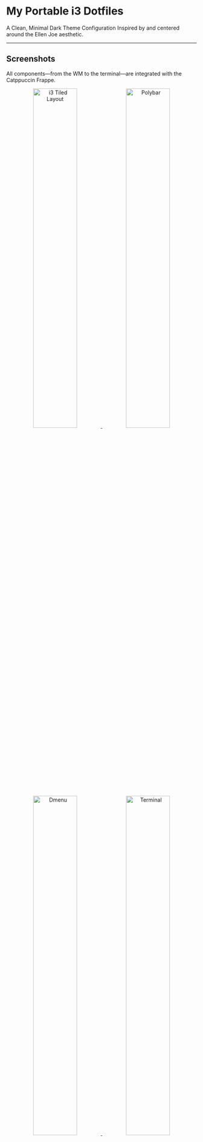 # My Portable i3 Dotfiles 

A Clean, Minimal Dark Theme Configuration
Inspired by and centered around the Ellen Joe aesthetic.

---
## Screenshots

All components—from the WM to the terminal—are integrated with the Catppuccin Frappe. 

<div align="center">
    
<a href="https://github.com/6aru/i3-EllenJoe/blob/main/assets/Shots/Screenshot-20251026T180230.png" target="_blank">
    <img src="https://github.com/6aru/i3-EllenJoe/blob/main/assets/Shots/Screenshot-20251026T180230.png" width="48%" alt="i3 Tiled Layout" title="Lockscreen">
</a>
<a href="https://github.com/6aru/i3-EllenJoe/blob/main/assets/Shots/Screenshot-20251026T180211.png" target="_blank">
    <img src="https://github.com/6aru/i3-EllenJoe/blob/main/assets/Shots/Screenshot-20251026T180211.png" width="48%" alt="Polybar" title="i3wm & i3stastus bar">
</a>

<br>

<a href="https://github.com/6aru/i3-EllenJoe/blob/main/assets/Shots/Screenshot-20251026T180316.png" target="_blank">
    <img src="https://github.com/6aru/i3-EllenJoe/blob/main/assets/Shots/Screenshot-20251026T180316.png" width="48%" alt="Dmenu" title="dmenu">
</a>
<a href="https://github.com/6aru/i3-EllenJoe/blob/main/assets/Shots/Screenshot-20251026T180410.png" target="_blank">
    <img src="https://github.com/6aru/i3-EllenJoe/blob/main/assets/Shots/Screenshot-20251026T180410.png" width="48%" alt="Terminal" title="Lxterminal, atuin & neofetch">
</a>

<a href="https://github.com/6aru/i3-EllenJoe/blob/main/assets/Shots/Screenshot-20251026T180916.png" target="_blank">
    <img src="https://github.com/6aru/i3-EllenJoe/blob/main/assets/Shots/Screenshot-20251026T180916.png" width="48%" alt="File-maneger" title="Superfile">
</a>
<a href="https://github.com/6aru/i3-EllenJoe/blob/main/assets/Shots/Screenshot-20251026T180949.png" target="_blank">
    <img src="https://github.com/6aru/i3-EllenJoe/blob/main/assets/Shots/Screenshot-20251026T180949.png" width="48%" alt="Vim" title="SuperFile & Vim">
</a>

<br>

<a href="https://github.com/6aru/i3-EllenJoe/blob/main/assets/Screenshots/Screenshot-20251012T115834.png" target="_blank">
    <img src="https://github.com/6aru/i3-EllenJoe/blob/main/assets/Screenshots/Screenshot-20251012T115834.png" width="48%" alt="Ranger File Manager" title="atuin">
</a>
<a href="https://github.com/6aru/i3-EllenJoe/blob/main/assets/Screenshots/Screenshot-20251012T115955.png" target="_blank">
    <img src="https://github.com/6aru/i3-EllenJoe/blob/main/assets/Screenshots/Screenshot-20251012T115955.png" width="48%" alt="Firefox Browser" title="neofetch">
</a>

<a href="https://github.com/6aru/i3-EllenJoe/blob/main/assets/Screenshots/Screenshot-20251012T120105.png" target="_blank">
    <img src="https://github.com/6aru/i3-EllenJoe/blob/main/assets/Screenshots/Screenshot-20251012T120105.png" width="48%" alt="Another Tiled Layout" title="FireFox">
</a>
<a href="https://github.com="6aru/i3-EllenJoe/blob/main/assets/Screenshots/Screenshot-20251012T120710.png" target="_blank">
    <img src="https://github.com/6aru/i3-EllenJoe/blob/main/assets/Screenshots/Screenshot-20251012T120710.png" width="48%" alt="Vim Editor (Code)" title="Lxterminal & firefox">
</a>

<br>

<a href="https://github.com/6aru/i3-EllenJoe/blob/main/assets/Screenshots/Screenshot-20251012T120806.png" target="_blank">
    <img src="https://github.com/6aru/i3-EllenJoe/blob/main/assets/Screenshots/Screenshot-20251012T120806.png" width="48%" alt="Another dmenu View" >
</a>
<a href="https://github.com/6aru/i3-EllenJoe/blob/main/assets/Screenshots/Screenshot-20251012T120206.png" target="_blank">
    <img src="https://github.com/6aru/i3-EllenJoe/blob/main/assets/Screenshots/Screenshot-20251012T120206.png" width="48%" alt="lxterminal" >
</a>
</div>

---

## Configuration Details

| Component | Software/Configuration | Links |
| :--- | :--- | :--- |
| **Window Manager (WM)** | **i3** | [Repository](https://github.com/i3/i3), [Catppuccin Colorscheme](https://github.com/catppuccin/i3) |
| **Status Bar** | **i3Status** | [Repository](https://github.com/i3/i3status), [Config](https://github.com/6aru/i3-EllenJoe/blob/main/i3/i3status.conf) |
| **Compositor** | **picom** | [Repository](https://github.com/yshui/picom) |
| **Terminal Emulator** | **Lxterminal** | [Repository](https://github.com/lxde/lxterminal), [ CatppuccinColorscheme](https://github.com/catppuccin/lxterminal) |
| **Shell Prompt** | **Starship** | [Homepage](https://starship.rs/), [Jetpack Theme](https://starship.rs/presets/jetpack) |
| **File Manager** | **Superfile** | [Repository](https://github.com/yorukot/superfile) |
| **Application Launcher** | **dmenu** | [Repository](https://github.com/stilvoid/dmenu), [Catppuccin Colorscheme](https://github.com/catppuccin/dmenu) |
| **Text Editor** | **Vim** | [Repository](https://github.com/vim/vim), [Catppuccin Colorscheme](https://github.com/catppuccin/vim) |
| **GTK Theme** | **Dracula + Catppuccin** | [Theme Page](https://draculatheme.com/gtk), [Theme Page](https://github.com/brycewalkerdev/catppuccin-gtk). |

---

## Visuals and Assets

| Asset | Details | Link |
| :--- | :--- | :--- |
| **Wallpaper** | [Ellen Joe](https://github.com/6aru/i3-EllenJoe/blob/main/Wallpaper.jpg) | [Source](https://www.pixiv.net/artworks/127841810) |
| **Font & Icons** | **FiraCode Nerd Font** | [Download Link](https://github.com/ryanoasis/nerd-fonts/releases/download/v3.4.0/FiraCode.zip) |
| **Neofetch** | **BMOfetch** | [Theme](https://github.com/Chick2D/neofetch-themes?tab=readme-ov-file) |

---

## 💻 System Core

My environment is intentionally light and portable, reflecting the spirit of the chosen distribution.

| Category | Detail | Notes |
| :--- | :--- | :--- |
| **Distribution** | [**Puppy Linux Bookworm Pup64**](https://bwpup.puppylinux.com/) | A powerful, lightweight Pup based on Debian 12. |
| **Base System** | Debian 12 (Bookworm) | Ensures broad package compatibility via APT/Synaptic. |
| **Operating Mode** | **Live USB / Frugal Install** | Runs fully in RAM for speed and security. |
| **Storage Medium** | **32GB USB 3.0 Pendrive** | The ultimate portable workspace. |

---


## 🚀 Getting Started

If you want to use or adapt these configurations (dotfiles), here's how you can get started.

> **Note:** These configurations are **highly tailored** to my specific environment and installed packages. They may require significant modification to work correctly on your system.

### 1. Clone the Repository

To download the files, open your terminal and run the following command:

```bash
git clone [https://github.com/6aru/i3wm-Dracula.git](https://github.com/6aru/i3wm-Dracula.git)
